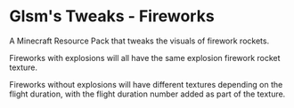 # Glsm's Tweaks - Fireworks

A Minecraft Resource Pack that tweaks the visuals of firework rockets.

Fireworks with explosions will all have the same explosion firework rocket texture.

Fireworks without explosions will have different textures depending on the flight duration, with the flight duration number added as part of the texture.

